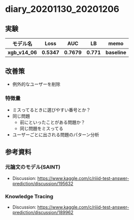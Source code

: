# diary_20201130_20201206

## 実験
|モデル名|Loss|AUC|LB|memo|
|--|--|--|--|--|
|__xgb_v14_06__|__0.5347__|__0.7679__|__0.771__|__baseline__|


## 改善策
- 例外的なユーザーを削除

### 特徴量
- ミスってるときに選びやすい番号とか？
- 同じ問題
  - 前にといったことがある問題か？
  - 同じ問題をミスってる
- ユーザーごとに出される問題のパターン分析

## 参考資料
### 元論文のモデル(SAINT)
- Discussion: https://www.kaggle.com/c/riiid-test-answer-prediction/discussion/195632
### Knowledge Tracing
- Discussion: https://www.kaggle.com/c/riiid-test-answer-prediction/discussion/189962
